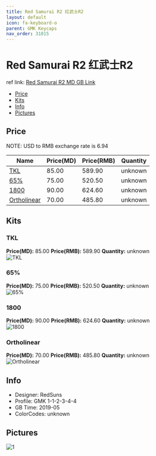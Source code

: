 ```yaml
---
title: Red Samurai R2 红武士R2
layout: default
icon: fa-keyboard-o
parent: GMK Keycaps
nav_order: 31015
---
```


# Red Samurai R2 红武士R2

ref link: [Red Samurai R2 MD GB Link](https://drop.com/buy/drop-redsuns-gmk-red-samurai-keycap-set)

* [Price](#price)
* [Kits](#kits)
* [Info](#info)
* [Pictures](#pictures)


## Price  
NOTE: USD to RMB exchange rate is 6.94

| Name          | Price(MD)    |  Price(RMB) | Quantity |
| ------------- | ------------ |  ---------- | -------- |
|[TKL](#tkl)|85.00|589.90|unknown|
|[65%](#65%)|75.00|520.50|unknown|
|[1800](#1800)|90.00|624.60|unknown|
|[Ortholinear](#ortholinear)|70.00|485.80|unknown|


## Kits
### TKL
**Price(MD):** 85.00    **Price(RMB):** 589.90    **Quantity:** unknown  
<img src="{{ 'assets/images/gmk-keycaps/redsamurair2/kits_pics/tkl.jpg' | relative_url }}" alt="TKL" class="image featured">

### 65%
**Price(MD):** 75.00    **Price(RMB):** 520.50    **Quantity:** unknown  
<img src="{{ 'assets/images/gmk-keycaps/redsamurair2/kits_pics/65%.jpg' | relative_url }}" alt="65%" class="image featured">

### 1800
**Price(MD):** 90.00    **Price(RMB):** 624.60    **Quantity:** unknown  
<img src="{{ 'assets/images/gmk-keycaps/redsamurair2/kits_pics/1800.jpg' | relative_url }}" alt="1800" class="image featured">

### Ortholinear
**Price(MD):** 70.00    **Price(RMB):** 485.80    **Quantity:** unknown  
<img src="{{ 'assets/images/gmk-keycaps/redsamurair2/kits_pics/ortholinear.jpg' | relative_url }}" alt="Ortholinear" class="image featured">


## Info
* Designer: RedSuns
* Profile: GMK 1-1-2-3-4-4
* GB Time: 2019-05
* ColorCodes: unknown 


## Pictures
<img src="{{ 'assets/images/gmk-keycaps/redsamurair2/rendering_pics/1.jpg' | relative_url }}" alt="1" class="image featured">
